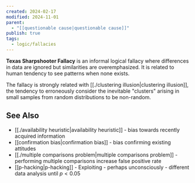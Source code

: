 ```yaml
---
created: 2024-02-17
modified: 2024-11-01
parent:
  - "[[questionable cause|questionable cause]]"
publish: true
tags:
  - logic/fallacies
---
```

**Texas Sharpshooter Fallacy** is an informal logical fallacy where differences in data are ignored but similarities are overemphasized. It is related to human tendency to see patterns when none exists.

The fallacy is strongly related with [[./clustering illusion|clustering illusion]], the tendency to erroneously consider the inevitable "clusters" arising in small samples from random distributions to be non-random.

## See Also
- [[./availability heuristic|availability heuristic]] - bias towards recently acquired information
- [[confirmation bias|confirmation bias]] - bias confirming existing attitudes
- [[./multiple comparisons problem|multiple comparisons problem]] - performing multiple comparisons increase false positive rate
- [[p-hacking|p-hacking]] - Exploiting - perhaps unconsciously - different data analysis until $p < 0.05$